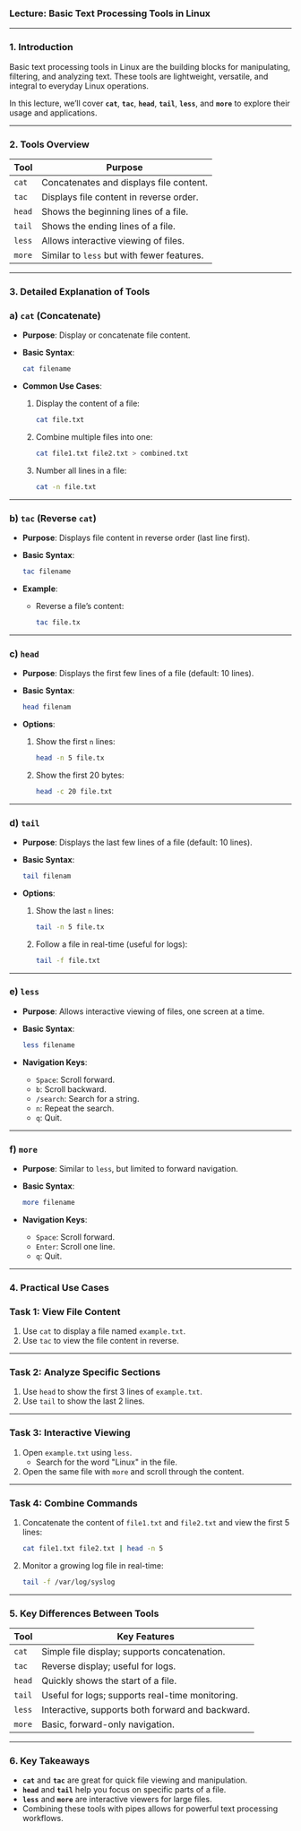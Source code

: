 ### **Lecture: Basic Text Processing Tools in Linux**

---

### **1. Introduction**

Basic text processing tools in Linux are the building blocks for manipulating, filtering, and analyzing text. These tools are lightweight, versatile, and integral to everyday Linux operations.

In this lecture, we’ll cover **`cat`**, **`tac`**, **`head`**, **`tail`**, **`less`**, and **`more`** to explore their usage and applications.

---

### **2. Tools Overview**

| **Tool** | **Purpose** |
| --- | --- |
| `cat` | Concatenates and displays file content. |
| `tac` | Displays file content in reverse order. |
| `head` | Shows the beginning lines of a file. |
| `tail` | Shows the ending lines of a file. |
| `less` | Allows interactive viewing of files. |
| `more` | Similar to `less` but with fewer features. |

---

### **3. Detailed Explanation of Tools**

### **a) `cat` (Concatenate)**

- **Purpose**: Display or concatenate file content.
- **Basic Syntax**:
    
    ```bash
    cat filename
    ```
    
- **Common Use Cases**:
    1. Display the content of a file:
        
        ```bash
        cat file.txt
        ```
        
    2. Combine multiple files into one:
        
        ```bash
        cat file1.txt file2.txt > combined.txt
        ```
        
    3. Number all lines in a file:
        
        ```bash
        cat -n file.txt
        ```
        

---

### **b) `tac` (Reverse `cat`)**

- **Purpose**: Displays file content in reverse order (last line first).
- **Basic Syntax**:
    
    ```bash
    tac filename
    ```
    
- **Example**:
    - Reverse a file’s content:
        
        ```bash
        tac file.tx
        ```
        

---

### **c) `head`**

- **Purpose**: Displays the first few lines of a file (default: 10 lines).
- **Basic Syntax**:
    
    ```bash
    head filenam
    ```
    
- **Options**:
    1. Show the first `n` lines:
        
        ```bash
        head -n 5 file.tx
        ```
        
    2. Show the first 20 bytes:
        
        ```bash
        head -c 20 file.txt
        ```
        

---

### **d) `tail`**

- **Purpose**: Displays the last few lines of a file (default: 10 lines).
- **Basic Syntax**:
    
    ```bash
    tail filenam
    ```
    
- **Options**:
    1. Show the last `n` lines:
        
        ```bash
        tail -n 5 file.tx
        ```
        
    2. Follow a file in real-time (useful for logs):
        
        ```bash
        tail -f file.txt
        ```
        

---

### **e) `less`**

- **Purpose**: Allows interactive viewing of files, one screen at a time.
- **Basic Syntax**:
    
    ```bash
    less filename
    ```
    
- **Navigation Keys**:
    - `Space`: Scroll forward.
    - `b`: Scroll backward.
    - `/search`: Search for a string.
    - `n`: Repeat the search.
    - `q`: Quit.

---

### **f) `more`**

- **Purpose**: Similar to `less`, but limited to forward navigation.
- **Basic Syntax**:
    
    ```bash
    more filename
    ```
    
- **Navigation Keys**:
    - `Space`: Scroll forward.
    - `Enter`: Scroll one line.
    - `q`: Quit.

---

### **4. Practical Use Cases**

### **Task 1: View File Content**

1. Use `cat` to display a file named `example.txt`.
2. Use `tac` to view the file content in reverse.

---

### **Task 2: Analyze Specific Sections**

1. Use `head` to show the first 3 lines of `example.txt`.
2. Use `tail` to show the last 2 lines.

---

### **Task 3: Interactive Viewing**

1. Open `example.txt` using `less`.
    - Search for the word "Linux" in the file.
2. Open the same file with `more` and scroll through the content.

---

### **Task 4: Combine Commands**

1. Concatenate the content of `file1.txt` and `file2.txt` and view the first 5 lines:
    
    ```bash
    cat file1.txt file2.txt | head -n 5
    ```
    
2. Monitor a growing log file in real-time:
    
    ```bash
    tail -f /var/log/syslog
    ```
    

---

### **5. Key Differences Between Tools**

| **Tool** | **Key Features** |
| --- | --- |
| `cat` | Simple file display; supports concatenation. |
| `tac` | Reverse display; useful for logs. |
| `head` | Quickly shows the start of a file. |
| `tail` | Useful for logs; supports real-time monitoring. |
| `less` | Interactive, supports both forward and backward. |
| `more` | Basic, forward-only navigation. |

---

### **6. Key Takeaways**

- **`cat`** and **`tac`** are great for quick file viewing and manipulation.
- **`head`** and **`tail`** help you focus on specific parts of a file.
- **`less`** and **`more`** are interactive viewers for large files.
- Combining these tools with pipes allows for powerful text processing workflows.